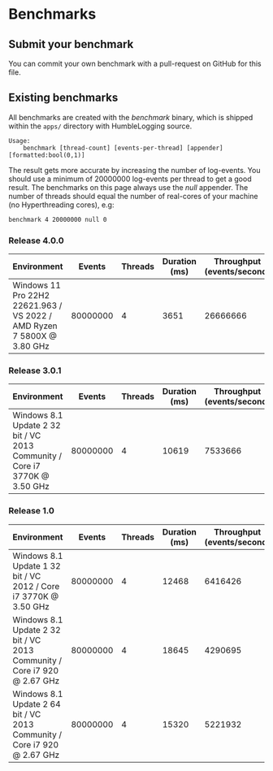 # Benchmarks

## Submit your benchmark

You can commit your own benchmark with a pull-request on GitHub for this file.

## Existing benchmarks

All benchmarks are created with the *benchmark* binary,
which is shipped within the `apps/` directory with HumbleLogging source.

```
Usage:
    benchmark [thread-count] [events-per-thread] [appender] [formatted:bool(0,1)]
```

The result gets more accurate by increasing the number of log-events.
You should use a minimum of 20000000 log-events per thread to get a good
result. The benchmarks on this page always use the *null* appender.
The number of threads should equal the number of real-cores of your
machine (no Hyperthreading cores), e.g:

```bash
benchmark 4 20000000 null 0
```

### Release 4.0.0

Environment | Events | Threads | Duration (ms) | Throughput (events/second)
------------|--------|---------|---------------|---------------------------
Windows 11 Pro 22H2 22621.963 / VS 2022 / AMD Ryzen 7 5800X @ 3.80 GHz | 80000000 | 4 | 3651 | 26666666

### Release 3.0.1

Environment | Events | Threads | Duration (ms) | Throughput (events/second)
------------|--------|---------|---------------|---------------------------
Windows 8.1 Update 2 32 bit / VC 2013 Community / Core i7 3770K @ 3.50 GHz | 80000000 | 4 | 10619 | 7533666

### Release 1.0

Environment | Events | Threads | Duration (ms) | Throughput (events/second)
------------|--------|---------|---------------|---------------------------
Windows 8.1 Update 1 32 bit / VC 2012 / Core i7 3770K @ 3.50 GHz | 80000000 | 4 | 12468 | 6416426
Windows 8.1 Update 2 32 bit / VC 2013 Community / Core i7 920 @ 2.67 GHz | 80000000 | 4 | 18645 | 4290695
Windows 8.1 Update 2 64 bit / VC 2013 Community / Core i7 920 @ 2.67 GHz | 80000000 | 4 | 15320 | 5221932
